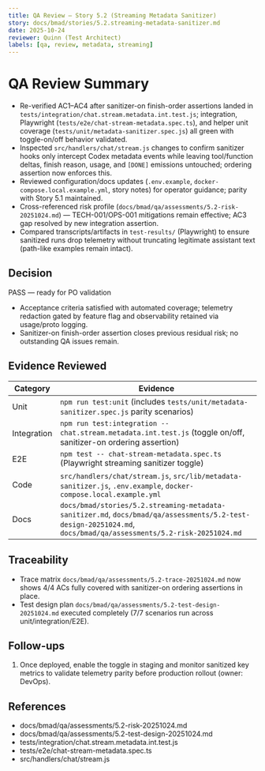 ```yaml
---
title: QA Review — Story 5.2 (Streaming Metadata Sanitizer)
story: docs/bmad/stories/5.2.streaming-metadata-sanitizer.md
date: 2025-10-24
reviewer: Quinn (Test Architect)
labels: [qa, review, metadata, streaming]
---
```


# QA Review Summary

- Re-verified AC1–AC4 after sanitizer-on finish-order assertions landed in `tests/integration/chat.stream.metadata.int.test.js`; integration, Playwright (`tests/e2e/chat-stream-metadata.spec.ts`), and helper unit coverage (`tests/unit/metadata-sanitizer.spec.js`) all green with toggle-on/off behavior validated.
- Inspected `src/handlers/chat/stream.js` changes to confirm sanitizer hooks only intercept Codex metadata events while leaving tool/function deltas, finish reason, usage, and `[DONE]` emissions untouched; ordering assertion now enforces this.
- Reviewed configuration/docs updates (`.env.example`, `docker-compose.local.example.yml`, story notes) for operator guidance; parity with Story 5.1 maintained.
- Cross-referenced risk profile (`docs/bmad/qa/assessments/5.2-risk-20251024.md`) — TECH-001/OPS-001 mitigations remain effective; AC3 gap resolved by new integration assertion.
- Compared transcripts/artifacts in `test-results/` (Playwright) to ensure sanitized runs drop telemetry without truncating legitimate assistant text (path-like examples remain intact).

## Decision

PASS — ready for PO validation

- Acceptance criteria satisfied with automated coverage; telemetry redaction gated by feature flag and observability retained via usage/proto logging.
- Sanitizer-on finish-order assertion closes previous residual risk; no outstanding QA issues remain.

## Evidence Reviewed

| Category    | Evidence                                                                                                                                                         |
| ----------- | ---------------------------------------------------------------------------------------------------------------------------------------------------------------- |
| Unit        | `npm run test:unit` (includes `tests/unit/metadata-sanitizer.spec.js` parity scenarios)                                                                          |
| Integration | `npm run test:integration -- chat.stream.metadata.int.test.js` (toggle on/off, sanitizer-on ordering assertion)                                                  |
| E2E         | `npm test -- chat-stream-metadata.spec.ts` (Playwright streaming sanitizer toggle)                                                                               |
| Code        | `src/handlers/chat/stream.js`, `src/lib/metadata-sanitizer.js`, `.env.example`, `docker-compose.local.example.yml`                                               |
| Docs        | `docs/bmad/stories/5.2.streaming-metadata-sanitizer.md`, `docs/bmad/qa/assessments/5.2-test-design-20251024.md`, `docs/bmad/qa/assessments/5.2-risk-20251024.md` |

## Traceability

- Trace matrix `docs/bmad/qa/assessments/5.2-trace-20251024.md` now shows 4/4 ACs fully covered with sanitizer-on ordering assertions in place.
- Test design plan `docs/bmad/qa/assessments/5.2-test-design-20251024.md` executed completely (7/7 scenarios run across unit/integration/E2E).

## Follow-ups

1. Once deployed, enable the toggle in staging and monitor sanitized key metrics to validate telemetry parity before production rollout (owner: DevOps).

## References

- docs/bmad/qa/assessments/5.2-risk-20251024.md
- docs/bmad/qa/assessments/5.2-test-design-20251024.md
- tests/integration/chat.stream.metadata.int.test.js
- tests/e2e/chat-stream-metadata.spec.ts
- src/handlers/chat/stream.js
